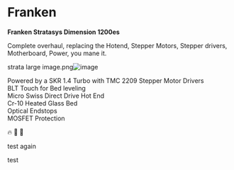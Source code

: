 # Franken
**Franken Stratasys Dimension 1200es**  

Complete overhaul, replacing the Hotend, Stepper Motors, Stepper drivers, Motherboard, Power, you mane it. 


strata large image.png![image](https://user-images.githubusercontent.com/18175813/110194259-b1ed7e80-7e05-11eb-9c98-d722472cf591.png)

Powered by a SKR 1.4 Turbo with TMC 2209 Stepper Motor Drivers  
BLT Touch for Bed leveling  
Micro Swiss Direct Drive Hot End  
Cr-10 Heated Glass Bed  
Optical Endstops  
MOSFET Protection


:fire:
:palm_tree:
:palm_tree:


test again  

test



